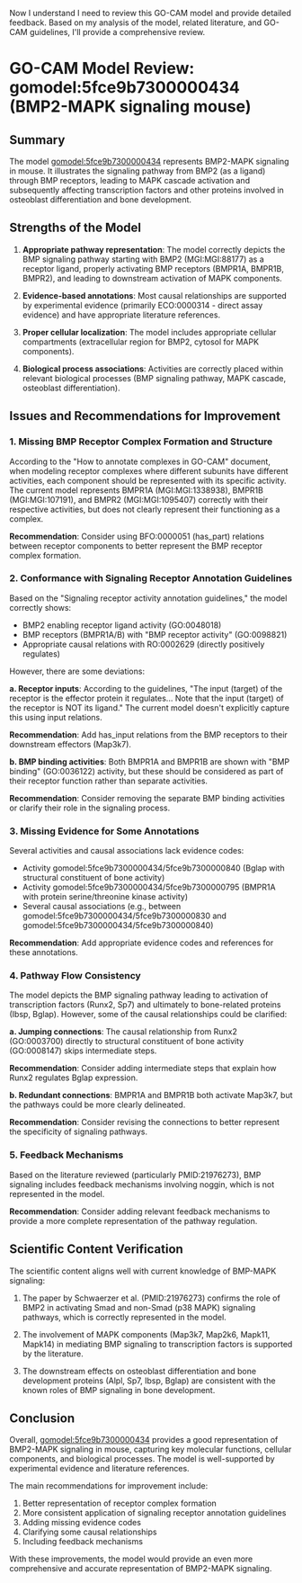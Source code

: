 Now I understand I need to review this GO-CAM model and provide detailed feedback. Based on my analysis of the model, related literature, and GO-CAM guidelines, I'll provide a comprehensive review.

# GO-CAM Model Review: gomodel:5fce9b7300000434 (BMP2-MAPK signaling mouse)

## Summary

The model [gomodel:5fce9b7300000434](https://bioregistry.io/go.model:5fce9b7300000434) represents BMP2-MAPK signaling in mouse. It illustrates the signaling pathway from BMP2 (as a ligand) through BMP receptors, leading to MAPK cascade activation and subsequently affecting transcription factors and other proteins involved in osteoblast differentiation and bone development.

## Strengths of the Model

1. **Appropriate pathway representation**: The model correctly depicts the BMP signaling pathway starting with BMP2 (MGI:MGI:88177) as a receptor ligand, properly activating BMP receptors (BMPR1A, BMPR1B, BMPR2), and leading to downstream activation of MAPK components.

2. **Evidence-based annotations**: Most causal relationships are supported by experimental evidence (primarily ECO:0000314 - direct assay evidence) and have appropriate literature references.

3. **Proper cellular localization**: The model includes appropriate cellular compartments (extracellular region for BMP2, cytosol for MAPK components).

4. **Biological process associations**: Activities are correctly placed within relevant biological processes (BMP signaling pathway, MAPK cascade, osteoblast differentiation).

## Issues and Recommendations for Improvement

### 1. Missing BMP Receptor Complex Formation and Structure

According to the "How to annotate complexes in GO-CAM" document, when modeling receptor complexes where different subunits have different activities, each component should be represented with its specific activity. The current model represents BMPR1A (MGI:MGI:1338938), BMPR1B (MGI:MGI:107191), and BMPR2 (MGI:MGI:1095407) correctly with their respective activities, but does not clearly represent their functioning as a complex.

**Recommendation**: Consider using BFO:0000051 (has_part) relations between receptor components to better represent the BMP receptor complex formation.

### 2. Conformance with Signaling Receptor Annotation Guidelines

Based on the "Signaling receptor activity annotation guidelines," the model correctly shows:
- BMP2 enabling receptor ligand activity (GO:0048018)
- BMP receptors (BMPR1A/B) with "BMP receptor activity" (GO:0098821)
- Appropriate causal relations with RO:0002629 (directly positively regulates)

However, there are some deviations:

**a. Receptor inputs**: According to the guidelines, "The input (target) of the receptor is the effector protein it regulates... Note that the input (target) of the receptor is NOT its ligand." The current model doesn't explicitly capture this using input relations.

**Recommendation**: Add has_input relations from the BMP receptors to their downstream effectors (Map3k7).

**b. BMP binding activities**: Both BMPR1A and BMPR1B are shown with "BMP binding" (GO:0036122) activity, but these should be considered as part of their receptor function rather than separate activities.

**Recommendation**: Consider removing the separate BMP binding activities or clarify their role in the signaling process.

### 3. Missing Evidence for Some Annotations

Several activities and causal associations lack evidence codes:
- Activity gomodel:5fce9b7300000434/5fce9b7300000840 (Bglap with structural constituent of bone activity)
- Activity gomodel:5fce9b7300000434/5fce9b7300000795 (BMPR1A with protein serine/threonine kinase activity)
- Several causal associations (e.g., between gomodel:5fce9b7300000434/5fce9b7300000830 and gomodel:5fce9b7300000434/5fce9b7300000840)

**Recommendation**: Add appropriate evidence codes and references for these annotations.

### 4. Pathway Flow Consistency

The model depicts the BMP signaling pathway leading to activation of transcription factors (Runx2, Sp7) and ultimately to bone-related proteins (Ibsp, Bglap). However, some of the causal relationships could be clarified:

**a. Jumping connections**: The causal relationship from Runx2 (GO:0003700) directly to structural constituent of bone activity (GO:0008147) skips intermediate steps.

**Recommendation**: Consider adding intermediate steps that explain how Runx2 regulates Bglap expression.

**b. Redundant connections**: BMPR1A and BMPR1B both activate Map3k7, but the pathways could be more clearly delineated.

**Recommendation**: Consider revising the connections to better represent the specificity of signaling pathways.

### 5. Feedback Mechanisms

Based on the literature reviewed (particularly PMID:21976273), BMP signaling includes feedback mechanisms involving noggin, which is not represented in the model.

**Recommendation**: Consider adding relevant feedback mechanisms to provide a more complete representation of the pathway regulation.

## Scientific Content Verification

The scientific content aligns well with current knowledge of BMP-MAPK signaling:

1. The paper by Schwaerzer et al. (PMID:21976273) confirms the role of BMP2 in activating Smad and non-Smad (p38 MAPK) signaling pathways, which is correctly represented in the model.

2. The involvement of MAPK components (Map3k7, Map2k6, Mapk11, Mapk14) in mediating BMP signaling to transcription factors is supported by the literature.

3. The downstream effects on osteoblast differentiation and bone development proteins (Alpl, Sp7, Ibsp, Bglap) are consistent with the known roles of BMP signaling in bone development.

## Conclusion

Overall, [gomodel:5fce9b7300000434](https://bioregistry.io/go.model:5fce9b7300000434) provides a good representation of BMP2-MAPK signaling in mouse, capturing key molecular functions, cellular components, and biological processes. The model is well-supported by experimental evidence and literature references.

The main recommendations for improvement include:
1. Better representation of receptor complex formation
2. More consistent application of signaling receptor annotation guidelines
3. Adding missing evidence codes
4. Clarifying some causal relationships
5. Including feedback mechanisms

With these improvements, the model would provide an even more comprehensive and accurate representation of BMP2-MAPK signaling.